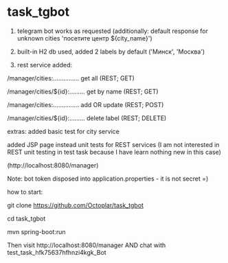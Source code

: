 # task_tgbot


1. telegram bot works as requested (additionally: default response for unknown cities 'посетите центр ${city_name}')

2. built-in H2 db used, added 2 labels by default ('Минск', 'Москва')

3. rest service added:




/manager/cities:............... get all (REST; GET)

/manager/cities/${id}:......... get by name (REST; GET)

/manager/cities:............... add OR update (REST; POST)

/manager/cities/${id}:......... delete label (REST; DELETE)





extras:
added basic test for city service

added JSP page instead unit tests for REST services (I am not interested in REST unit testing in test task because I have learn nothing new in this case)

(http://localhost:8080/manager)




Note: bot token disposed into application.properties - it is not secret =)

how to start:

git clone https://github.com/Octoplar/task_tgbot

cd task_tgbot

mvn spring-boot:run


Then visit http://localhost:8080/manager AND chat with test_task_hfk75637hfhnzi4kgk_Bot

